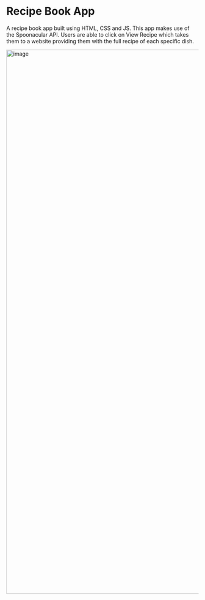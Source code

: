 # Recipe Book App

A recipe book app built using HTML, CSS and JS. This app makes use of the Spoonacular API. Users are able to click on View Recipe which takes them to a website providing them with the full recipe of each specific dish.

<img width="1425" alt="image" src="https://github.com/stephenkettley/recipe-book-app/assets/109079565/030744b8-28b0-40d3-8432-f8181cfb2bf4">




